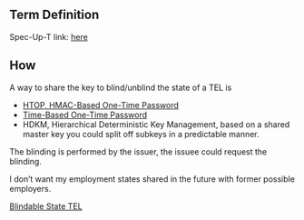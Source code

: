 ## Term Definition

Spec-Up-T link: <a href='https://weboftrust.github.io/WOT-terms/docs/glossary/salty-nonce-blinding-factor'>here</a>

## How
A way to share the key to blind/unblind the state of a TEL is
- [HTOP, HMAC-Based One-Time Password](https://datatracker.ietf.org/doc/html/rfc6238)
- [Time-Based One-Time Password](https://datatracker.ietf.org/doc/html/rfc6238)
- HDKM, Hierarchical Deterministic Key Management, based on a shared master key you could split off subkeys in a predictable manner.

The blinding is performed by the issuer, the issuee could request the blinding.

I don’t want my employment states shared in the future with former possible employers.

[Blindable State TEL](https://github.com/trustoverip/tswg-acdc-specification/blob/main/draft-ssmith-acdc.md#blindable-state-tel)